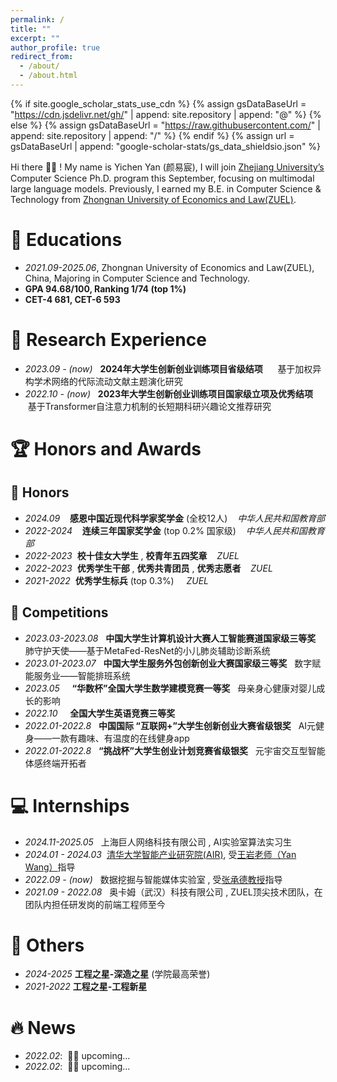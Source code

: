 ```yaml
---
permalink: /
title: ""
excerpt: ""
author_profile: true
redirect_from: 
  - /about/
  - /about.html
---
```


{% if site.google_scholar_stats_use_cdn %}
{% assign gsDataBaseUrl = "https://cdn.jsdelivr.net/gh/" | append: site.repository | append: "@" %}
{% else %}
{% assign gsDataBaseUrl = "https://raw.githubusercontent.com/" | append: site.repository | append: "/" %}
{% endif %}
{% assign url = gsDataBaseUrl | append: "google-scholar-stats/gs_data_shieldsio.json" %}

<span class='anchor' id='about-me'></span>


Hi there 👋👋 !
My name is Yichen Yan (颜易宸), I will join [Zhejiang University’s](https://www.zju.edu.cn/) Computer Science Ph.D. program this September, focusing on multimodal large language models. Previously, I earned my B.E. in Computer Science & Technology from [Zhongnan University of Economics and Law(ZUEL)](https://www.zuel.edu.cn/).

# 📖 Educations
- *2021.09-2025.06*, Zhongnan University of Economics and Law(ZUEL), China, Majoring in Computer Science and Technology.
- **GPA 94.68/100, Ranking 1/74 (top 1%)**
- **CET-4 681, CET-6 593**

# 📝 Research Experience
- *2023.09 - (now)* &nbsp; **2024年大学生创新创业训练项目省级结项**   &nbsp; &nbsp;&nbsp; 基于加权异构学术网络的代际流动文献主题演化研究
- *2022.10 - (now)* &nbsp; **2023年大学生创新创业训练项目国家级立项及优秀结项** &nbsp;基于Transformer自注意力机制的长短期科研兴趣论文推荐研究

# 🏆 Honors and Awards
## 🏅 Honors
- *2024.09*  &nbsp; &nbsp;**感恩中国近现代科学家奖学金**   (全校12人)              &nbsp;&nbsp;      *中华人民共和国教育部*
- *2022-2024*  &nbsp; &nbsp;**连续三年国家奖学金**   (top 0.2% 国家级)              &nbsp;&nbsp;      *中华人民共和国教育部*
- *2022-2023* &nbsp;**校十佳女大学生** , **校青年五四奖章**   &nbsp;&nbsp; *ZUEL*
- *2022-2023* &nbsp;**优秀学生干部** , **优秀共青团员** , **优秀志愿者**  &nbsp;&nbsp; *ZUEL*
- *2021-2022*&nbsp; **优秀学生标兵** (top 0.3%)                       &nbsp;&nbsp;&nbsp;    *ZUEL*
## 🎏 Competitions
- *2023.03-2023.08* &nbsp; **中国大学生计算机设计大赛人工智能赛道国家级三等奖** &nbsp; 肺守护天使——基于MetaFed-ResNet的小儿肺炎辅助诊断系统  
- *2023.01-2023.07* &nbsp; **中国大学生服务外包创新创业大赛国家级三等奖**       &nbsp;  数字赋能服务业——智能排班系统
- *2023.05*       &nbsp; &nbsp;  **“华数杯”全国大学生数学建模竞赛一等奖**     &nbsp;    母亲身心健康对婴儿成长的影响
- *2022.10*       &nbsp;  &nbsp; **全国大学生英语竞赛三等奖**         
- *2022.01-2022.8* &nbsp;  **中国国际 “互联网+”大学生创新创业大赛省级银奖**   &nbsp;    AI元健身——一款有趣味、有温度的在线健身app
- *2022.01-2022.8*  &nbsp; **“挑战杯”大学生创业计划竞赛省级银奖**           &nbsp;      元宇宙交互型智能体感终端开拓者

# 💻 Internships
- *2024.11-2025.05*  &nbsp; 上海巨人网络科技有限公司 , AI实验室算法实习生
- *2024.01 - 2024.03* &nbsp;[清华大学智能产业研究院(AIR)](https://air.tsinghua.edu.cn/), 受[王岩老师（Yan Wang）](https://yanwang202199.github.io/)指导
- *2022.09 - (now)*  &nbsp; 数据挖掘与智能媒体实验室 , 受[张承德教授](https://xagx.zuel.edu.cn/2016/0918/c7239a202075/page.htm)指导
- *2021.09 - 2022.08*  &nbsp; 奥卡姆（武汉）科技有限公司 , ZUEL顶尖技术团队，在团队内担任研发岗的前端工程师至今
  
# 💬 Others
- *2024-2025* **工程之星-深造之星** (学院最高荣誉)
- *2021-2022* **工程之星-工程新星** 
  
# 🔥 News
- *2022.02*: &nbsp;🎉🎉 upcoming...
- *2022.02*: &nbsp;🎉🎉 upcoming...


